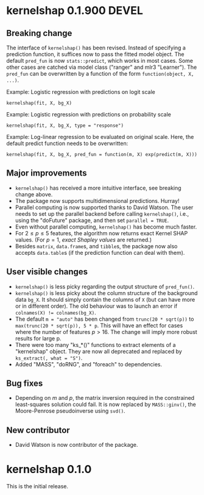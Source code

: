 # kernelshap 0.1.900 DEVEL

## Breaking change

The interface of `kernelshap()` has been revised. Instead of specifying a prediction function, it suffices now to pass the fitted model object. The default `pred_fun` is now `stats::predict`, which works in most cases. Some other cases are catched via model class ("ranger" and mlr3 "Learner"). The `pred_fun` can be overwritten by a function of the form `function(object, X, ...)`.

Example: Logistic regression with predictions on logit scale

```
kernelshap(fit, X, bg_X)
```

Example: Logistic regression with predictions on probability scale

```
kernelshap(fit, X, bg_X, type = "response")
```

Example: Log-linear regression to be evaluated on original scale.
Here, the default predict function needs to be overwritten:

```
kernelshap(fit, X, bg_X, pred_fun = function(m, X) exp(predict(m, X)))
```

## Major improvements

- `kernelshap()` has received a more intuitive interface, see breaking change above.
- The package now supports multidimensional predictions. Hurray!
- Parallel computing is now supported thanks to David Watson. The user needs to set up the parallel backend before calling `kernelshap()`, i.e., using the "doFuture" package, and then set `parallel = TRUE`.
- Even without parallel computing, `kernelshap()` has become much faster.
- For $2 \le p \le 5$ features, the algorithm now returns exact Kernel SHAP values. (For $p = 1$, *exact Shapley values* are returned.)
- Besides `matrix`, `data.frame`s, and `tibble`s, the package now also accepts `data.table`s (if the prediction function can deal with them).

## User visible changes

- `kernelshap()` is less picky regarding the output structure of `pred_fun()`.
- `kernelshap()` is less picky about the column structure of the background data `bg_X`. It should simply contain the columns of `X` (but can have more or in different order). The old behaviour was to launch an error if `colnames(X) != colnames(bg_X)`.
- The default `m = "auto"` has been changed from `trunc(20 * sqrt(p))` to `max(trunc(20 * sqrt(p)), 5 * p`. This will have an effect for cases where the number of features $p > 16$. The change will imply more robust results for large p.
- There were too many "ks_*()" functions to extract elements of a "kernelshap" object. They are now all deprecated and replaced by `ks_extract(, what = "S")`.
- Added "MASS", "doRNG", and "foreach" to dependencies.

## Bug fixes

- Depending on $m$ and $p$, the matrix inversion required in the constrained least-squares solution could fail. It is now replaced by `MASS::ginv()`, the Moore-Penrose pseudoinverse using `svd()`.

## New contributor

- David Watson is now contributor of the package.

# kernelshap 0.1.0

This is the initial release.
